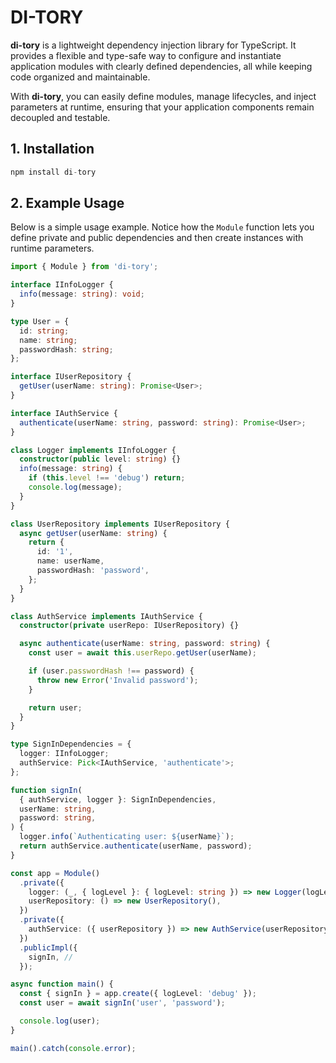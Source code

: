 # DI-TORY

**di-tory** is a lightweight dependency injection library for TypeScript.
It provides a flexible and type-safe way to configure and instantiate application
modules with clearly defined dependencies, all while keeping code organized
and maintainable.

With **di-tory**, you can easily define modules, manage lifecycles, and inject
parameters at runtime, ensuring that your application components remain decoupled
and testable.

## 1. Installation

```ts
npm install di-tory
```

## 2. Example Usage

Below is a simple usage example. Notice how the `Module` function lets you define private and public dependencies and then create instances with runtime parameters.

```ts
import { Module } from 'di-tory';

interface IInfoLogger {
  info(message: string): void;
}

type User = {
  id: string;
  name: string;
  passwordHash: string;
};

interface IUserRepository {
  getUser(userName: string): Promise<User>;
}

interface IAuthService {
  authenticate(userName: string, password: string): Promise<User>;
}

class Logger implements IInfoLogger {
  constructor(public level: string) {}
  info(message: string) {
    if (this.level !== 'debug') return;
    console.log(message);
  }
}

class UserRepository implements IUserRepository {
  async getUser(userName: string) {
    return {
      id: '1',
      name: userName,
      passwordHash: 'password',
    };
  }
}

class AuthService implements IAuthService {
  constructor(private userRepo: IUserRepository) {}

  async authenticate(userName: string, password: string) {
    const user = await this.userRepo.getUser(userName);

    if (user.passwordHash !== password) {
      throw new Error('Invalid password');
    }

    return user;
  }
}

type SignInDependencies = {
  logger: IInfoLogger;
  authService: Pick<IAuthService, 'authenticate'>;
};

function signIn(
  { authService, logger }: SignInDependencies,
  userName: string,
  password: string,
) {
  logger.info(`Authenticating user: ${userName}`);
  return authService.authenticate(userName, password);
}

const app = Module()
  .private({
    logger: (_, { logLevel }: { logLevel: string }) => new Logger(logLevel),
    userRepository: () => new UserRepository(),
  })
  .private({
    authService: ({ userRepository }) => new AuthService(userRepository),
  })
  .publicImpl({
    signIn, //
  });

async function main() {
  const { signIn } = app.create({ logLevel: 'debug' });
  const user = await signIn('user', 'password');

  console.log(user);
}

main().catch(console.error);
```
